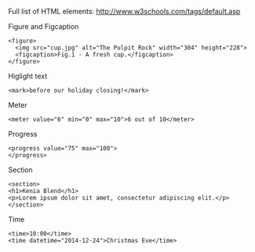 Full list of HTML elements:
http://www.w3schools.com/tags/default.asp

Figure and Figcaption
```
<figure>
  <img src="cup.jpg" alt="The Pulpit Rock" width="304" height="228">
  <figcaption>Fig.1 - A fresh cup.</figcaption>
</figure>
```

Higlight text
```
<mark>before our holiday closing!</mark>
```

Meter
```
<meter value="6" min="0" max="10">6 out of 10</meter>
```

Progress
```
<progress value="75" max="100">
</progress>
```

Section
```
<section>
<h1>Kenia Blend</h1>
<p>Lorem ipsum dolor sit amet, consectetur adipiscing elit.</p>
</section>
```

Time
```
<time>10:00</time>
<time datetime="2014-12-24">Christmas Eve</time>
```

